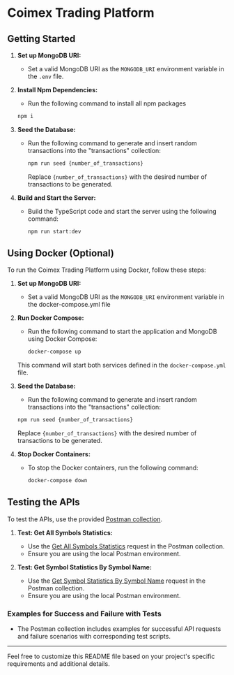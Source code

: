 # Coimex Trading Platform

## Getting Started

1. **Set up MongoDB URI:**
   - Set a valid MongoDB URI as the `MONGODB_URI` environment variable in the `.env` file.

2. **Install Npm Dependencies:**
    - Run the following command to install all npm packages
    ```bash
    npm i
    ```

3. **Seed the Database:**
   - Run the following command to generate and insert random transactions into the "transactions" collection:
     ```bash
     npm run seed {number_of_transactions}
     ```
     Replace `{number_of_transactions}` with the desired number of transactions to be generated.

4. **Build and Start the Server:**
   - Build the TypeScript code and start the server using the following command:
     ```bash
     npm run start:dev
     ```

## Using Docker (Optional)

To run the Coimex Trading Platform using Docker, follow these steps:

1. **Set up MongoDB URI:**
   - Set a valid MongoDB URI as the `MONGODB_URI` environment variable in the docker-compose.yml file

2. **Run Docker Compose:**
   - Run the following command to start the application and MongoDB using Docker Compose:
     ```bash
     docker-compose up
     ```

   This command will start both services defined in the `docker-compose.yml` file.

 3. **Seed the Database:**
    - Run the following command to generate and insert random transactions into the "transactions" collection:
     ```bash
     npm run seed {number_of_transactions}
     ```
     Replace `{number_of_transactions}` with the desired number of transactions to be generated.  

4. **Stop Docker Containers:**
   - To stop the Docker containers, run the following command:
     ```bash
     docker-compose down
     ```

## Testing the APIs

To test the APIs, use the provided [Postman collection](https://elements.getpostman.com/redirect?entityId=29448651-22a75216-6a6d-4512-b313-efa9a781823b&entityType=collection).

1. **Test: Get All Symbols Statistics:**
   - Use the [Get All Symbols Statistics](https://www.postman.com/kashierpayments/workspace/coimex/request/29448651-934eccc8-3765-4faf-9d22-d1c34ef430a0?ctx=documentation) request in the Postman collection.
   - Ensure you are using the local Postman environment.

2. **Test: Get Symbol Statistics By Symbol Name:**
   - Use the [Get Symbol Statistics By Symbol Name](https://www.postman.com/kashierpayments/workspace/coimex/request/29448651-12f730a2-8612-4f9f-8d24-191e87c3ca63?ctx=documentation) request in the Postman collection.
   - Ensure you are using the local Postman environment.

### Examples for Success and Failure with Tests

- The Postman collection includes examples for successful API requests and failure scenarios with corresponding test scripts.

---

Feel free to customize this README file based on your project's specific requirements and additional details.

